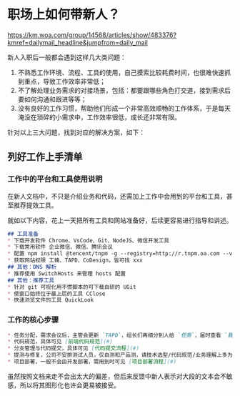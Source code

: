 # 职场上如何带新人？

https://km.woa.com/group/14568/articles/show/483376?kmref=dailymail_headline&jumpfrom=daily_mail

新人入职后一般都会遇到这样几大类问题：

1. 不熟悉工作环境、流程、工具的使用，自己摸索比较耗费时间，也很难快速抓到重点，导致工作效率非常低；
2. 不了解处理业务需求的对接场景，包括：都要跟哪些角色打交道，接到需求后要如何沟通和跟进等等；
3. 没有良好的工作习惯，帮助他们形成一个非常高效顺畅的工作体系，于是每天淹没在琐碎的小需求中，工作效率很低，成长还非常有限。

针对以上三大问题，找到对应的解决方案，如下：

## 列好工作上手清单

### 工作中的平台和工具使用说明

在新人文档中，不只是介绍业务和代码，还需加上工作中会用到的平台和工具，甚至推荐提效工具。  

就如以下内容，花上一天把所有工具和网站准备好，后续更容易进行指导和讲述。

```md
## 工具准备
* 下载开发软件 Chrome、VsCode、Git、NodeJS、微信开发工具
* 下载常用软件 企业微信、微信、腾讯会议
* 配置 npm install @tencent/tnpm -g --registry=http://r.tnpm.oa.com --verbose
* 获取网站权限 工蜂、TAPD、CoDesign，皆可找 xxx
## 其他：DNS 解析
* 推荐使用 SwitchHosts 来管理 hosts 配置
## 其他：推荐工具
* 针对 git 可视化用不惯脚本的可下载自研的 UGit
* 使窗口始终位于最上层的工具 CClose
* 快速浏览文件的工具 QuickLook
```

### 工作的核心步骤

```md
* 任务分配，需求会议后，主管会更新 `TAPD`，组长们再细分到人给 `任务`，届时查看 `我的待办` 即可
* 代码规范，具体可见 [前端代码规范](#)
* 分支管理与代码提交，具体可见 [代码提交流程](#)
* 提测与修复，公司不安排测试人员，仅自测和产品测，请技术选型/代码规范/业务理解上多为自己的代码负责
* 项目部署，一般不会由开发部署，需用到时可见 [项目部署流程](#)
```

虽然按照文档来走不会出太大的偏差，但后来反馈中新人表示对大段的文本会不敏感，所以将其图形化也许会更易被接受。


